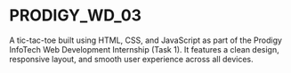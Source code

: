 # PRODIGY_WD_03
A tic-tac-toe built using HTML, CSS, and JavaScript as part of the Prodigy InfoTech Web Development Internship (Task 1). It features a clean design, responsive layout, and smooth user experience across all devices.

